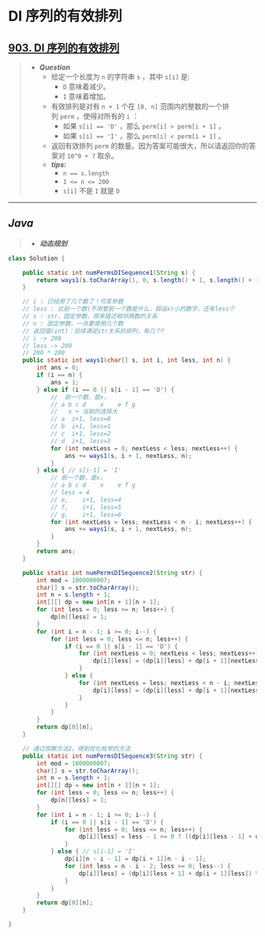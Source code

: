 # DI 序列的有效排列

## [903. DI 序列的有效排列](https://leetcode.cn/problems/valid-permutations-for-di-sequence/)

> - ***Question***
>   - 给定一个长度为 `n` 的字符串 `s` ，其中 `s[i]` 是:
>     - `D` 意味着减少。
>     - `I` 意味着增加。
>   - 有效排列是对有 `n + 1` 个在 `[0, n]` 范围内的整数的一个排列 `perm` ，使得对所有的 `i` ：
>     - 如果 `s[i] == 'D'` ，那么 `perm[i] > perm[i + 1]` 。
>     - 如果 `s[i] == 'I'` ，那么 `perm[i] < perm[i + 1]` 。
>   - 返回有效排列 `perm` 的数量。因为答案可能很大，所以请返回你的答案对 `10^9 + 7` 取余。
>   - ***tips:***
>     - `n == s.length`
>     - `1 <= n <= 200`
>     - `s[i]` 不是 `I` 就是 `D`

---

## *Java*

> - ***动态规划***

```java
class Solution {

    public static int numPermsDISequence1(String s) {
        return ways1(s.toCharArray(), 0, s.length() + 1, s.length() + 1);
    }

    // i : 已经用了几个数了！可变参数
    // less : 比前一个数(不用管前一个数是什么，假设x)小的数字，还有less个
    // s : str，固定参数，用来描述相邻两数的关系
    // n : 固定参数，一共要使用几个数
    // 返回值(int)：后续满足str关系的排列，有几个?
    // i -> 200
    // less -> 200
    // 200 * 200
    public static int ways1(char[] s, int i, int less, int n) {
        int ans = 0;
        if (i == n) {
            ans = 1;
        } else if (i == 0 || s[i - 1] == 'D') {
            //  前一个数，是x，
            // a b c d    x    e f g
            //   x > 当前的选择大
            // a  i+1, less=0
            // b  i+1, less=1
            // c  i+1, less=2
            // d  i+1, less=3
            for (int nextLess = 0; nextLess < less; nextLess++) {
                ans += ways1(s, i + 1, nextLess, n);
            }
        } else { // s[i-1] = 'I'
            // 前一个数，是x，
            // a b c d    x    e f g
            // less = 4
            // e,    i+1, less=4
            // f,    i+1, less=5
            // g,    i+1, less=6
            for (int nextLess = less; nextLess < n - i; nextLess++) {
                ans += ways1(s, i + 1, nextLess, n);
            }
        }
        return ans;
    }

    public static int numPermsDISequence2(String str) {
        int mod = 1000000007;
        char[] s = str.toCharArray();
        int n = s.length + 1;
        int[][] dp = new int[n + 1][n + 1];
        for (int less = 0; less <= n; less++) {
            dp[n][less] = 1;
        }
        for (int i = n - 1; i >= 0; i--) {
            for (int less = 0; less <= n; less++) {
                if (i == 0 || s[i - 1] == 'D') {
                    for (int nextLess = 0; nextLess < less; nextLess++) {
                        dp[i][less] = (dp[i][less] + dp[i + 1][nextLess]) % mod;
                    }
                } else {
                    for (int nextLess = less; nextLess < n - i; nextLess++) {
                        dp[i][less] = (dp[i][less] + dp[i + 1][nextLess]) % mod;
                    }
                }
            }
        }
        return dp[0][n];
    }

    // 通过观察方法2，得到优化枚举的方法
    public static int numPermsDISequence3(String str) {
        int mod = 1000000007;
        char[] s = str.toCharArray();
        int n = s.length + 1;
        int[][] dp = new int[n + 1][n + 1];
        for (int less = 0; less <= n; less++) {
            dp[n][less] = 1;
        }
        for (int i = n - 1; i >= 0; i--) {
            if (i == 0 || s[i - 1] == 'D') {
                for (int less = 0; less <= n; less++) {
                    dp[i][less] = less - 1 >= 0 ? ((dp[i][less - 1] + dp[i + 1][less - 1]) % mod) : 0;
                }
            } else { // s[i-1] = 'I'
                dp[i][n - i - 1] = dp[i + 1][n - i - 1];
                for (int less = n - i - 2; less >= 0; less--) {
                    dp[i][less] = (dp[i][less + 1] + dp[i + 1][less]) % mod;
                }
            }
        }
        return dp[0][n];
    }

}
```
